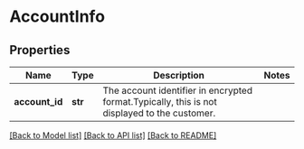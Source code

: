 # AccountInfo

## Properties
Name | Type | Description | Notes
------------ | ------------- | ------------- | -------------
**account_id** | **str** | The account identifier in encrypted format.Typically, this is not displayed to the customer. | 

[[Back to Model list]](../README.md#documentation-for-models) [[Back to API list]](../README.md#documentation-for-api-endpoints) [[Back to README]](../README.md)


